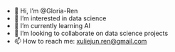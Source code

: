 - 👋 Hi, I’m @Gloria-Ren
- 👀 I’m interested in data science
- 🌱 I’m currently learning AI 
- 💞️ I’m looking to collaborate on data science projects
- 📫 How to reach me: xuliejun.ren@gmail.com

<!---
Gloria-Ren/Gloria-Ren is a ✨ special ✨ repository because its `README.md` (this file) appears on your GitHub profile.
You can click the Preview link to take a look at your changes.
--->
